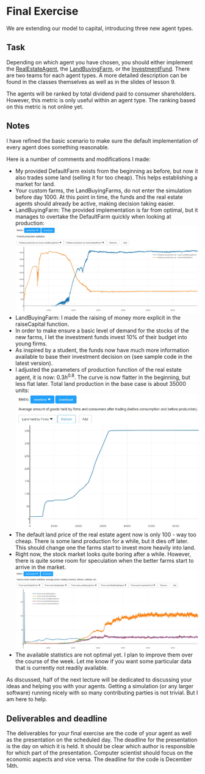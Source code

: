 # Final Exercise

We are extending our model to capital, introducing three new agent types.

## Task

Depending on which agent you have chosen, you should either implement the [RealEstateAgent](../src/com/agentecon/exercise9/RealEstateAgent.java), the
[LandBuyingFarm](../src/com/agentecon/exercise9/LandBuyingFarm.java), or the [InvestmentFund](../src/com/agentecon/exercise9/InvestmentFund.java). There are two teams for each agent types. A more detailed description can be found in the classes themselves as well as in the slides of lesson 9.

The agents will be ranked by total dividend paid to consumer shareholders. However, this metric is only useful within an agent type. The ranking based on this metric is not online yet.

## Notes

I have refined the basic scenario to make sure the default implementation of every agent does something reasonable.

Here is a number of comments and modifications I made:

* My provided DefaultFarm exists from the beginning as before, but now it also trades some land (selling it for too cheap). This helps establishing a market for land.
* Your custom farms, the LandBuyingFarms, do not enter the simulation before day 1000. At this point in time, the funds and the real estate agents should already be active, making decision taking easier.
* LandBuyingFarm: The provided implementation is far from optimal, but it manages to overtake the DefaultFarm quickly when looking at production:
![production](images/ex9-production.jpg "Production")
* LandBuyingFarm: I made the raising of money more explicit in the raiseCapital function.
* In order to make ensure a basic level of demand for the stocks of the new farms, I let the investment funds invest 10% of their budget into young firms.
* As inspired by a student, the funds now have much more information available to base their investment decision on (see sample code in the latest version).
* I adjusted the parameters of production function of the real estate agent, it is now: $0.3 h^{0.8}$. The curve is now flatter in the beginning, but less flat later. Total land production in the base case is about 35000 units:
![land](images/ex9-land.jpg "Land")
* The default land price of the real estate agent now is only 100 - way too cheap. There is some land production for a while, but it dies off later. This should change one the farms start to invest more heavily into land.
* Right now, the stock market looks quite boring after a while. However, there is quite some room for speculation when the better farms start to arrive in the market.
![stocks](images/ex9-stocks.jpg "Stock Market")
* The available statistics are not optimal yet. I plan to improve them over the course of the week. Let me know if you want some particular data that is currently not readily available.

As discussed, half of the next lecture will be dedicated to discussing your ideas and helping you with your agents. Getting a simulation (or any larger software) running nicely with so many contributing parties is not trivial. But I am here to help.

## Deliverables and deadline

The deliverables for your final exercise are the code of your agent as well as the presentation on the scheduled day. The deadline for the presentation is the day on which it is held. It should be clear which author is responsible for which part of the presentation. Computer scientist should focus on the economic aspects and vice versa. The deadline for the code is December 14th.

